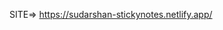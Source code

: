                                                                   
 SITE=> https://sudarshan-stickynotes.netlify.app/
